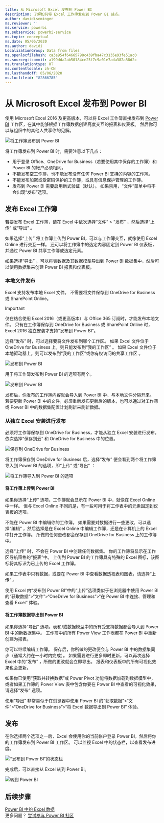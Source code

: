 ```yaml
---
title: 从 Microsoft Excel 发布到 Power BI
description: 了解如何将 Excel 工作簿发布到 Power BI 站点。
author: davidiseminger
ms.reviewer: ''
ms.service: powerbi
ms.subservice: powerbi-service
ms.topic: conceptual
ms.date: 05/05/2020
ms.author: davidi
LocalizationGroup: Data from files
ms.openlocfilehash: ca3e954f64665798c439fba47c3135e93fe51ac0
ms.sourcegitcommit: a199dda2ab50184ce25f7c9a01e7ada382a88d2c
ms.translationtype: HT
ms.contentlocale: zh-CN
ms.lasthandoff: 05/06/2020
ms.locfileid: "82866785"
---
```

# <a name="publish-to-power-bi-from-microsoft-excel"></a>从 Microsoft Excel 发布到 Power BI
使用 Microsoft Excel 2016 及更高版本，可以将 Excel 工作簿直接发布到 [Power BI](https://powerbi.microsoft.com) 工作区，在其中能够根据工作簿数据创建高度交互的报表和仪表板。 然后你可以与组织中的其他人共享你的见解。

![将工作簿发布到 Power BI](media/service-publish-from-excel/pbi_uploadexport2.png)

将工作簿发布到 Power BI 时，需要注意以下几点：

* 用于登录 Office、OneDrive for Business（若要使用其中保存的工作簿）和 Power BI 的帐户必须相同。
* 不能发布空工作簿，也不能发布没有任何 Power BI 支持的内容的工作簿。
* 不能发布加密或受密码保护的工作簿，或具有信息保护管理的工作簿。
* 发布到 Power BI 需要启用新式验证（默认）。 如果禁用，“文件”菜单中将不会出现“发布”选项。

## <a name="publish-your-excel-workbook"></a>发布 Excel 工作簿
若要发布 Excel 工作簿，请在 Excel 中依次选择“文件”   > “发布”  ，然后选择“上传”  或“导出”  。

如果选择“上传”  将工作簿上传到 Power BI，可以与工作簿交互，就像使用 Excel Online 进行交互一样。 还可以将工作簿中的选定内容固定到 Power BI 仪表板，并通过 Power BI 共享工作簿或选定元素。

如果选择“导出”  ，可以将表数据及其数据模型导出到 Power BI 数据集中，然后可以使用数据集来创建 Power BI 报表和仪表板。

### <a name="local-file-publishing"></a>本地文件发布
Excel 支持发布本地 Excel 文件。 不需要将文件保存到 OneDrive for Business 或 SharePoint Online。

> [!IMPORTANT]
> 仅在结合使用 Excel 2016（或更高版本）与 Office 365 订阅时，才能发布本地文件。 只有在工作簿保存到 OneDrive for Business 或 SharePoint Online 时，Excel 2016 独立安装才支持“发布到 Power BI”。
> 

选择“发布”  时，可以选择要将文件发布到哪个工作区。 如果 Excel 文件位于 OneDrive for Business 上，则只能发布到“我的工作区”  。 如果 Excel 文件位于本地驱动器上，则可以发布到“我的工作区”或你有权访问的共享工作区  。

![发布到 Power BI](media/service-publish-from-excel/pbi_choose_workspace.png)

用于将工作簿发布到 Power BI 的选项有两个。

![发布到 Power BI](media/service-publish-from-excel/pbi_uploadexport3.png)

发布后，你发布的工作簿内容就会导入到 Power BI 中，与本地文件分隔开来。 若要更新 Power BI 中的文件，必须重新发布更新后的版本，也可以通过对工作簿或 Power BI 中的数据集配置计划刷新来刷新数据。

### <a name="publishing-from-a-standalone-excel-installation"></a>从独立 Excel 安装进行发布
必须将工作簿保存到 OneDrive for Business，才能从独立 Excel 安装进行发布。 依次选择“保存到云”  和 OneDrive for Business 中的位置。

![保存到 OneDrive for Business](media/service-publish-from-excel/pbi_savetoonedrive2.png)

将工作簿保存到 OneDrive for Business 后，选择“发布”  便会看到两个将工作簿导入到 Power BI 的选项，即“上传”  或“导出”  ：

![将工作簿导入到 Power BI 的选项](media/service-publish-from-excel/pbi_uploadexport2.png)

#### <a name="upload-your-workbook-to-power-bi"></a>将工作簿上传到 Power BI
如果你选择“上传”  选项，工作簿就会显示在 Power BI 中，就像在 Excel Online 中一样。 但与 Excel Online 不同的是，有一些可用于将工作表中的元素固定到仪表板的选项。

不能在 Power BI 中编辑你的工作簿。 如果需要对数据进行一些更改，可以选择“编辑”  ，然后选择是在 Excel Online 中编辑工作簿，还是在计算机上的 Excel 中打开工作簿。 所做的任何更改都会保存到 OneDrive for Business 上的工作簿中。

选择“上传”  时，不会在 Power BI 中创建任何数据集。 你的工作簿将显示在工作区导航窗格的“报表”中。 上传到 Power BI 的工作簿具有特殊的 Excel 图标，该图标将其标识为已上传的 Excel 工作簿。

如果工作表中只有数据，或要在 Power BI 中查看数据透视表和图表，请选择“上传”  。

使用 Excel 内“发布到 Power BI”中的“上传”选项类似于在浏览器中使用 Power BI 的“获取数据”>“文件”>“OneDrive for Business”>“在 Power BI 中连接、管理和查看 Excel”  体验。

#### <a name="export-workbook-data-to-power-bi"></a>将工作簿数据导出到 Power BI
如果你选择“导出”  选项，表和/或数据模型中的所有受支持数据都会导入到 Power BI 中的新数据集中。 工作簿中的所有 Power View 工作表都在 Power BI 中重新创建为报表。

你可以继续编辑工作簿。 保存后，你所做的更改便会与 Power BI 中的数据集同步（通常大约在一小时内完成）。 如果需要进行更多即时更新，可以再次选择 Excel 中的“发布”  ，所做的更改就会立即导出。 报表和仪表板中的所有可视化效果也会更新。

如果你已使用“获取并转换数据”或 Power Pivot 功能将数据加载到数据模型中，或者如果工作簿的 Power View 表中包含你要在 Power BI 中查看的可视化效果，请选择“发布”  选项。

使用“导出”  非常类似于在浏览器中使用 Power BI 的“获取数据”>“文件”>“OneDrive for Business”>“将 Excel 数据导出到 Power BI”  体验。

## <a name="publishing"></a>发布
在你选择两个选项之一后，Excel 会使用你的当前帐户登录 Power BI，然后将你的工作簿发布到 Power BI 工作区。 可以监视 Excel 中的状态栏，以查看发布进度。

![“发布到 Power BI”的状态栏](media/service-publish-from-excel/pbi_publishingstatus.png)

完成后，可以直接从 Excel 转到 Power BI。

![转到 Power BI](media/service-publish-from-excel/pbi_gotopbi.png)

## <a name="next-steps"></a>后续步骤
[Power BI 中的 Excel 数据](service-excel-workbook-files.md)  
更多问题？ [尝试参与 Power BI 社区](https://community.powerbi.com/)

